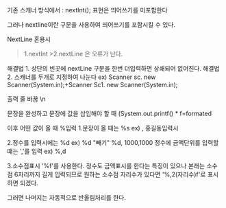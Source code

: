 기존 스캐너 방식에서 : nextInt(); 표현은 띄어쓰기를 미포함한다

그러나 nextline이란 구문을 사용하여 띄어쓰기를 포함시킬 수 있다.

NextLine 혼용시 
>1.nextInt >2.nextLine 은 오류가 난다.

해결법 1. 상단의 빈곳에 nextLine 구문을 한번 더입력하면 상쇄되어 없어진다.
해결법 2. 스캐너를 두개로 지정하여 나눈다
ex) Scanner sc. new Scanner(System.in);+Scanner Sc1. new Scanner(System.in);

출력 줄 바꿈 
\n

문장을 완성하고 문장에 값을 삽입해야 할 때 
(System.out.printf() * f=formated

이후 어떤 값이 올 때 %입력
1.문장이 올 때는 %s ex) , 홍길동입력시

2.정수를 입력시에는 %d ex) %d "빼기" %d, 1000,1000
  정수에 금액단위를 입력할 떄는 ','를 입력 ex) %,d

3.소수점표시
  '%f'를 사용한다. 정수도 금액표시를 한다는 특징이 있으나 본래는 소수점 6자리까지 길게 입력되므로 
  원하는 소수점 자리수가 있다면 '%,2(자리수)f'로 표시하면 되겠다.
  
  그러면 나머지는 자동적으로 반올림처리를 한다.
  
 
  




